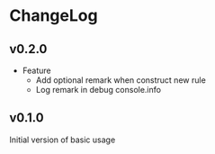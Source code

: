 # ChangeLog

## v0.2.0
- Feature
    - Add optional remark when construct new rule
    - Log remark in debug console.info

## v0.1.0
Initial version of basic usage